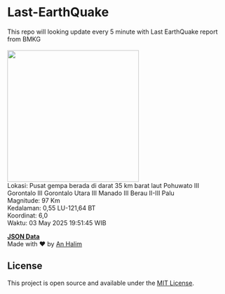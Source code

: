 # Last-EarthQuake
This repo will looking update every 5 minute with Last EarthQuake report from BMKG
<br>
<br>
<img src="undefined" width="300"/>
<br>
Lokasi: Pusat gempa berada di darat 35 km barat laut Pohuwato  III Gorontalo III Gorontalo Utara III Manado III Berau II-III Palu <br>
Magnitude: 97 Km <br>
Kedalaman: 0,55 LU-121,64 BT <br>
Koordinat: 6,0 <br>
Waktu: 03 May 2025 19:51:45 WIB <br>

<a href="./data/data.json">**JSON Data**</a>
<br>
Made with ❤️ by <a href="https://github.com/an-halim">An Halim</a>
## License

This project is open source and available under the [MIT License](LICENSE).
